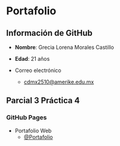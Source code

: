 # Portafolio
## Información de GitHub

- **Nombre**: Grecia Lorena Morales Castillo
- **Edad**: 21 años

- Correo electrónico
    - cdmx2510@amerike.edu.mx

## Parcial 3 Práctica 4

### GitHub Pages
- Portafolio Web
    - [@Portafolio](https://greyslor.github.io/Portafolio/)

